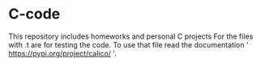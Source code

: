 # C-code
This repository includes homeworks and personal C projects
For the files with .t are for testing the code. To use that file read the documentation ' https://pypi.org/project/calico/ '.
